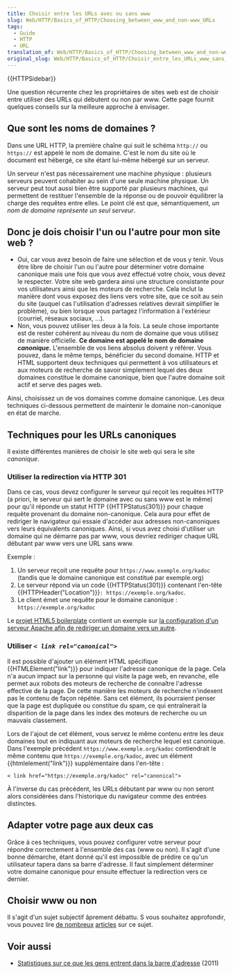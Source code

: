 ```yaml
---
title: Choisir entre les URLs avec ou sans www
slug: Web/HTTP/Basics_of_HTTP/Choosing_between_www_and_non-www_URLs
tags:
  - Guide
  - HTTP
  - URL
translation_of: Web/HTTP/Basics_of_HTTP/Choosing_between_www_and_non-www_URLs
original_slug: Web/HTTP/Basics_of_HTTP/Choisir_entre_les_URLs_www_sans_www
---
```

{{HTTPSidebar}}

Une question récurrente chez les propriétaires de sites web est de choisir entre utiliser des URLs qui débutent ou non par www. Cette page fournit quelques conseils sur la meilleure approche à envisager.

## Que sont les noms de domaines ?

Dans une URL HTTP, la première chaîne qui suit le schéma `http://` ou `https://` est appelé le nom de domaine. C'est le nom du site où le document est hébergé, ce site étant lui-même hébergé sur un serveur.

Un serveur n'est pas nécessairement une machine physique : plusieurs serveurs peuvent cohabiter au sein d'une seule machine physique. Un serveur peut tout aussi bien être supporté par plusieurs machines, qui permettent de restituer l'ensemble de la réponse ou de pouvoir équilibrer la charge des requêtes entre elles. Le point clé est que, sémantiquement, _un nom de domaine représente un seul serveur_.

## Donc je dois choisir l'un ou l'autre pour mon site web ?

- Oui, car vous avez besoin de faire une sélection et de vous y tenir. Vous être libre de choisir l'un ou l'autre pour déterminer votre domaine canonique mais une fois que vous avez effectué votre choix, vous devez le respecter. Votre site web gardera ainsi une structure consistante pour vos utilisateurs ainsi que les moteurs de recherche. Cela inclut la manière dont vous exposez des liens vers votre site, que ce soit au sein du site (auquel cas l'utilisation d'adresses relatives devrait simplifier le problème), ou bien lorsque vous partagez l'information à l'extérieur (courriel, réseaux sociaux, ...).
- Non, vous pouvez utiliser les deux à la fois. La seule chose importante est de rester cohérent au niveau du nom de domaine que vous utilisez de manière officielle. **Ce domaine est appelé le nom de domaine _canonique_.** L'ensemble de vos liens absolus doivent y référer. Vous pouvez, dans le même temps, bénéficier du second domaine. HTTP et HTML supportent deux techniques qui permettent à vos utilisateurs et aux moteurs de recherche de savoir simplement lequel des deux domaines constitue le domaine canonique, bien que l'autre domaine soit actif et serve des pages web.

Ainsi, choisissez un de vos domaines comme domaine canonique. Les deux techniques ci-dessous permettent de maintenir le domaine non-canonique en état de marche.

## Techniques pour les URLs canoniques

Il existe différentes manières de choisir le site web qui sera le site _canonique_.

### Utiliser la redirection via HTTP 301

Dans ce cas, vous devez configurer le serveur qui reçoit les requêtes HTTP (a priori, le serveur qui sert le domaine avec ou sans www est le même) pour qu'il réponde un statut HTTP {{HTTPStatus(301)}} pour chaque requête provenant du domaine non-canonique. Cela aura pour effet de rediriger le navigateur qui essaie d'accéder aux adresses non-canoniques vers leurs équivalents canoniques. Ainsi, si vous avez choisi d'utiliser un domaine qui ne démarre pas par www, vous devriez rediriger chaque URL débutant par www vers une URL sans www.

Exemple :

1.  Un serveur reçoit une requête pour `https://www.exemple.org/kadoc` (tandis que le domaine canonique est constitué par exemple.org)
2.  Le serveur répond via un code {{HTTPStatus(301)}} contenant l'en-tête {{HTTPHeader("Location")}}`: https://exemple.org/kadoc`.
3.  Le client émet une requête pour le domaine canonique : `https://exemple.org/kadoc`

Le [projet HTML5 boilerplate](https://github.com/h5bp/html5-boilerplate) contient un exemple sur [la configuration d'un serveur Apache afin de rediriger un domaine vers un autre](https://github.com/h5bp/html5-boilerplate/blob/7a22a33d4041c479d0962499e853501073811887/.htaccess#L219-L258).

### Utiliser _`< link rel="canonical">`_

Il est possible d'ajouter un élément HTML spécifique {{HTMLElement("link")}} pour indiquer l'adresse canonique de la page. Cela n'a aucun impact sur la personne qui visite la page web, en revanche, elle permet aux robots des moteurs de recherche de connaître l'adresse effective de la page. De cette manière les moteurs de recherche n'indexent pas le contenu de façon répétée. Sans cet élément, ils pourraient penser que la page est dupliquée ou constitue du spam, ce qui entraînerait la disparition de la page dans les index des moteurs de recherche ou un mauvais classement.

Lors de l'ajout de cet élément, vous servez le même contenu entre les deux domaines tout en indiquant aux moteurs de recherche lequel est canonique. Dans l'exemple précédent `https://www.exemple.org/kadoc` contiendrait le même contenu que `https://exemple.org/kadoc`, avec un élément {{htmlelement("link")}} supplémentaire dans l'en-tête :

`< link href="https://exemple.org/kadoc" rel="canonical">`

À l'inverse du cas précédent, les URLs débutant par www ou non seront alors considérées dans l'historique du navigateur comme des entrées distinctes.

## Adapter votre page aux deux cas

Grâce à ces techniques, vous pouvez configurer votre serveur pour répondre correctement à l'ensemble des cas (www ou non). Il s'agit d'une bonne démarche, étant donné qu'il est impossible de prédire ce qu'un utilisateur tapera dans sa barre d'adresse. Il faut simplement déterminer votre domaine canonique pour ensuite effectuer la redirection vers ce dernier.

## Choisir www ou non

Il s'agit d'un sujet subjectif âprement débattu. S vous souhaitez approfondir, vous pouvez lire [de nombreux](http://www.themezilla.com/should-you-use-www-in-your-url-or-not/) [articles](http://www.wpbeginner.com/beginners-guide/www-vs-non-www-which-is-better-for-wordpress-seo/) sur ce sujet.

## Voir aussi

- [Statistiques sur ce que les gens entrent dans la barre d'adresse](https://www.chrisfinke.com/2011/07/25/what-do-people-type-in-the-address-bar/) (2011)
